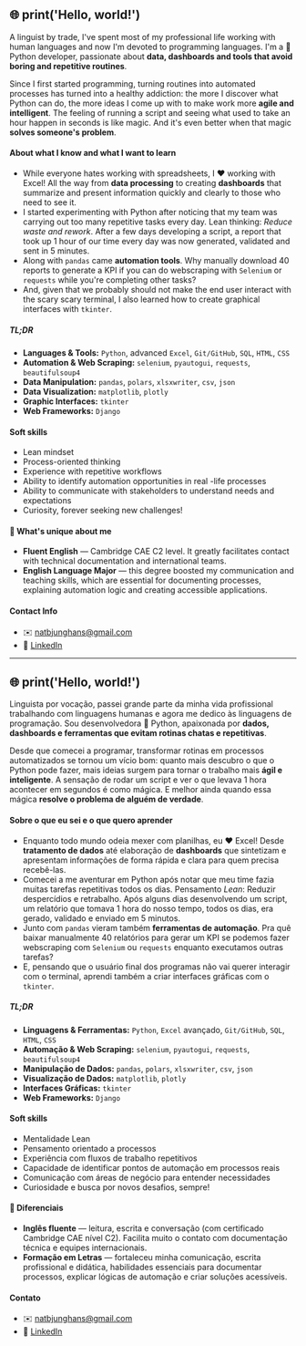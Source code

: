 ## 🌐 print('Hello, world!')

A linguist by trade, I've spent most of my professional life working with human languages and now I'm devoted to programming languages. I'm a 🐍 Python developer, passionate about **data, dashboards and tools that avoid boring and repetitive routines**.

Since I first started programming, turning routines into automated processes has turned into a healthy addiction: the more I discover what Python can do, the more ideas I come up with to make work more **agile and intelligent**. The feeling of running a script and seeing what used to take an hour happen in seconds is like magic. And it's even better when that magic **solves someone's problem**.

#### About what I know and what I want to learn
- While everyone hates working with spreadsheets, I ❤️ working with Excel! All the way from **data processing** to creating **dashboards** that summarize and present information quickly and clearly to those who need to see it.
- I started experimenting with Python after noticing that my team was carrying out too many repetitive tasks every day. Lean thinking: *Reduce waste and rework*. After a few days developing a script, a report that took up 1 hour of our time every day was now generated, validated and sent in 5 minutes.
- Along with `pandas` came **automation tools**. Why manually download 40 reports to generate a KPI if you can do webscraping with `Selenium` or `requests` while you're completing other tasks?
- And, given that we probably should not make the end user interact with the scary scary terminal, I also learned how to create graphical interfaces with `tkinter`.

##### TL;DR
- **Languages & Tools:** `Python`, advanced `Excel`, `Git/GitHub`, `SQL`, `HTML`, `CSS`
- **Automation & Web Scraping:** `selenium`, `pyautogui`, `requests`, `beautifulsoup4`
- **Data Manipulation:** `pandas`, `polars`, `xlsxwriter`, `csv`, `json`
- **Data Visualization:** `matplotlib`, `plotly`
- **Graphic Interfaces:** `tkinter`
- **Web Frameworks:** `Django`

#### Soft skills
- Lean mindset
- Process-oriented thinking
- Experience with repetitive workflows
- Ability to identify automation opportunities in real -life processes
- Ability to communicate with stakeholders to understand needs and expectations
- Curiosity, forever seeking new challenges!

#### 🌟 What's unique about me

- **Fluent English** — Cambridge CAE C2 level. It greatly facilitates contact with technical documentation and international teams.
- **English Language Major** — this degree boosted my communication and teaching skills, which are essential for documenting processes, explaining automation logic and creating accessible applications.

#### Contact Info

- ✉️ natbjunghans@gmail.com
- 💼 [LinkedIn](https://www.linkedin.com/in/natalia-bittencourt-junghans-60baaa128/)


-------
## 🌐 print('Hello, world!')

Linguista por vocação, passei grande parte da minha vida profissional trabalhando com linguagens humanas e agora me dedico às linguagens de programação. Sou desenvolvedora 🐍 Python, apaixonada por **dados, dashboards e ferramentas que evitam rotinas chatas e repetitivas**.

Desde que comecei a programar, transformar rotinas em processos automatizados se tornou um vício bom: quanto mais descubro o que o Python pode fazer, mais ideias surgem para tornar o trabalho mais **ágil e inteligente**. A sensação de rodar um script e ver o que levava 1 hora acontecer em segundos é como mágica. E melhor ainda quando essa mágica **resolve o problema de alguém de verdade**.

#### Sobre o que eu sei e o que quero aprender
- Enquanto todo mundo odeia mexer com planilhas, eu ❤️ Excel! Desde **tratamento de dados** até elaboração de **dashboards** que sintetizam e apresentam informações de forma rápida e clara para quem precisa recebê-las.
- Comecei a me aventurar em Python após notar que meu time fazia muitas tarefas repetitivas todos os dias. Pensamento *Lean*: Reduzir despercídios e retrabalho. Após alguns dias desenvolvendo um script, um relatório que tomava 1 hora do nosso tempo, todos os dias, era gerado, validado e enviado em 5 minutos.
- Junto com `pandas` vieram também **ferramentas de automação**. Pra quê baixar manualmente 40 relatórios para gerar um KPI se podemos fazer webscraping com `Selenium` ou `requests` enquanto executamos outras tarefas?
- E, pensando que o usuário final dos programas não vai querer interagir com o terminal, aprendi também a criar interfaces gráficas com o `tkinter`.

##### TL;DR
- **Linguagens & Ferramentas:** `Python`, `Excel` avançado, `Git/GitHub`, `SQL`, `HTML`, `CSS`
- **Automação & Web Scraping:** `selenium`, `pyautogui`, `requests`, `beautifulsoup4`
- **Manipulação de Dados:** `pandas`, `polars`, `xlsxwriter`, `csv`, `json`
- **Visualização de Dados:** `matplotlib`, `plotly`
- **Interfaces Gráficas:** `tkinter`
- **Web Frameworks:** `Django`

#### Soft skills
- Mentalidade Lean
- Pensamento orientado a processos
- Experiência com fluxos de trabalho repetitivos
- Capacidade de identificar pontos de automação em processos reais
- Comunicação com áreas de negócio para entender necessidades
- Curiosidade e busca por novos desafios, sempre!

#### 🌟 Diferenciais

- **Inglês fluente** — leitura, escrita e conversação (com certificado Cambridge CAE nível C2). Facilita muito o contato com documentação técnica e equipes internacionais.
- **Formação em Letras** — fortaleceu minha comunicação, escrita profissional e didática, habilidades essenciais para documentar processos, explicar lógicas de automação e criar soluções acessíveis.

#### Contato

- ✉️ natbjunghans@gmail.com
- 💼 [LinkedIn](https://www.linkedin.com/in/natalia-bittencourt-junghans-60baaa128/)
